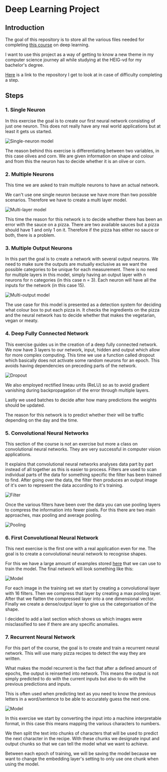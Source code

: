 # Deep Learning Project

## Introduction

The goal of this repository is to store all the various files needed for completing [this course](https://openclassrooms.com/en/courses/6532316-introduction-to-deep-learning-models) on deep learning.

I want to use this project as a way of getting to know a new theme in my computer science journey all while studying at the HEIG-vd for my bachelor's degree.

[Here](https://github.com/Disruptive-Engineering-Limited/introduction-to-deep-learning) is a link to the repository I get to look at in case of difficulty completing a step.

## Steps

### 1. Single Neuron

In this exercise the goal is to create our first neural network consisting of just one neuron.
This does not really have any real world applications but at least it gets us started.

![Single-neuron model](01_SingleNeuron/Model.png)

The reason behind this exercise is differentiating between two variables, in this case olives and corn.
We are given information on shape and colour and from this the neuron has to decide whether it is an olive or corn.


### 2. Multiple Neurons

This time we are asked to train multiple neurons to have an actual network.

We can't use one single neuron because we have more than two possible scenarios.
Therefore we have to create a multi layer model.

![Multi-layer model](02_MultipleNeurons/Model.png)

This time the reason for this network is to decide whether there has been an error with the sauce on a pizza.
There are two available sauces but a pizza should have 1 and only 1 on it.
Therefore if the pizza has either no sauce or both, there is a problem.


### 3. Multiple Output Neurons

In this part the goal is to create a network with several output neurons.
We need to make sure the outputs are mutually exclusive as we want the possible categories to be unique for each measurement.
There is no need for multiple layers in this model, simply having an output layer with n neurons for n categories (in this case n = 3).
Each neuron will have all the inputs for the network (in this case 15).

![Multi-output model](03_MultipleOutputNeurons/Model.png)

The use case for this model is presented as a detection system for deciding what colour box to put each pizza in.
It checks the ingredients on the pizza and the neural network has to decide whether that makes the vegetarian, vegan or meaty.


### 4. Deep Fully Connected Network

This exercise guides us in the creation of a deep fully connected network.
We now have 3 layers to our network, input, hidden and output which allow for more complex computing.
This time we use a function called dropout which basically does not activate some random neurons for an epoch.
This avoids having dependencies on preceding parts of the network.

![Dropout](04_DeepFullyConnected/Dropout.png)

We also employed rectified lineau units (ReLU) so as to avoid gradient vanishing during backpropagation of the error through multiple layers.

Lastly we used batches to decide after how many predictions the weights should be updated.

The reason for this network is to predict whether their will be traffic depending on the day and the time.


### 5. Convolutional Neural Networks

This section of the course is not an exercise but more a class on convolutional neural networks.
They are very successful in computer vision applications.

It explains that convolutional neural networks analyses data part by part instead of all together as this is easier to process.
Filters are used to scan individual parts of the data for something specific the filter has been trained to find.
After going over the data, the filter then produces an output image of it's own to represent the data according to it's training.

![Filter](05_ConvolutionalNetworks/Filter.png)

Once the various filters have been over the data you can use pooling layers to compress the information into fewer pixels.
For this there are two main approaches, max pooling and average pooling.

![Pooling](05_ConvolutionalNetworks/Pooling.png)


### 6. First Convolutional Neural Network

This next exercise is the first one with a real application even for me.
The goal is to create a convolutional neural network to recognise shapes.

For this we have a large amount of examples stored [here](06_ConvolutionalNetwork/shapes) that we can use to train the model.
The final network will look something like this:

![Model](06_ConvolutionalNetwork/Model.png)

For each image in the training set we start by creating a convolutional layer with 16 filters.
Then we compress that layer by creating a max pooling layer.
After that we flatten the compressed layer into a one dimensional vector.
Finally we create a dense/output layer to give us the categorisation of the shape.

I decided to add a last section which shows us which images were misclassified to see if there are any specific anomalies.


### 7. Recurrent Neural Network

For this part of the course, the goal is to create and train a recurrent neural network.
This will use many pizza recipes to detect the way they are written.

What makes the model recurrent is the fact that after a defined amount of epochs, the output is reinserted into network.
This means the output is not simply predicted to do with the current inputs but also to do with the previous predictions and inputs.

This is often used when predicting text as you need to know the previous letters in a word/sentence to be able to accurately guess the next one.

![Model](07_RecurrentNetworks/Model.png)

In this exercise we start by converting the input into a machine interpretable format, in this case this means mapping the various characters to numbers.

We then split the text into chunks of characters that will be used to predict the next character in the recipe.
With these chunks we designate input and output chunks so that we can tell the model what we want to achieve.

Between each epoch of training, we will be saving the model because we want to change the embedding layer's setting to only use one chunk when using the model.
